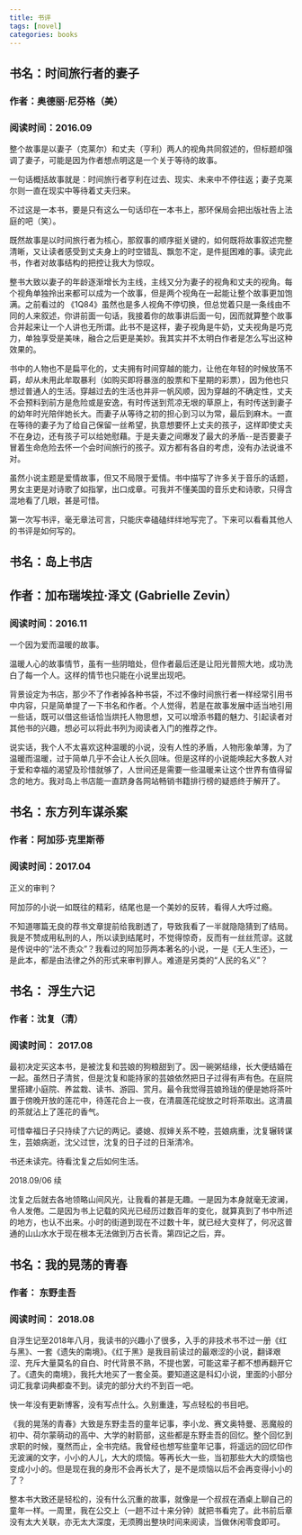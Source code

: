 ```yaml
---
title: 书评
tags: [novel]
categories: books
---
```


## 书名：时间旅行者的妻子

### 作者：奥德丽·尼芬格（美）

### 阅读时间：2016.09

整个故事是以妻子（克莱尔）和丈夫（亨利）两人的视角共同叙述的，但标题却强调了妻子，可能是因为作者想点明这是一个关于等待的故事。

一句话概括故事就是：时间旅行者亨利在过去、现实、未来中不停往返；妻子克莱尔则一直在现实中等待着丈夫归来。

不过这是一本书，要是只有这么一句话印在一本书上，那环保局会把出版社告上法庭的吧（笑）。

既然故事是以时间旅行者为核心，那叙事的顺序挺关键的，如何既将故事叙述完整清晰，又让读者感受到丈夫身上的时空错乱、飘忽不定，是件挺困难的事。读完此书，作者对故事结构的把控让我大为惊叹。

整书大致以妻子的年龄逐渐增长为主线，主线又分为妻子的视角和丈夫的视角。每个视角单独拎出来都可以成为一个故事，但是两个视角在一起能让整个故事更加饱满。之前看过的
《1Q84》虽然也是多人视角不停切换，但总觉着只是一条线由不同的人来叙述，你讲前面一句话，我接着你的故事讲后面一句，因而就算整个故事合并起来让一个人讲也无所谓。此书不是这样，妻子视角是牛奶，丈夫视角是巧克力，单独享受是美味，融合之后更是美妙。我其实并不太明白作者是怎么写出这种效果的。

书中的人物也不是扁平化的，丈夫拥有时间穿越的能力，让他在年轻的时候放荡不羁，却从未用此牟取暴利（如购买即将暴涨的股票和下星期的彩票），因为他也只想过普通人的生活。穿越过去的生活也并非一帆风顺，因为穿越的不确定性，丈夫不会预料到前方是危险或是安逸，有时传送到荒凉无垠的草原上，有时传送到妻子的幼年时光陪伴她长大。而妻子从等待之初的担心到习以为常，最后到麻木。一直在等待的妻子为了给自己保留一丝希望，执意想要怀上丈夫的孩子，这样即使丈夫不在身边，还有孩子可以给她慰藉。于是夫妻之间爆发了最大的矛盾--是否要妻子冒着生命危险去怀一个会时间旅行的孩子。双方都有各自的考虑，没有办法说谁不对。

虽然小说主题是爱情故事，但又不局限于爱情。书中描写了许多关于音乐的话题，男女主更是对诗歌了如指掌，出口成章。可我并不懂美国的音乐史和诗歌，只得含混地看了几眼，甚是可惜。

第一次写书评，毫无章法可言，只能庆幸磕磕绊绊地写完了。下来可以看看其他人的书评是如何写的。



## 书名：岛上书店

## 作者：加布瑞埃拉·泽文 (Gabrielle Zevin）

### 阅读时间：2016.11

一个因为爱而温暖的故事。

温暖人心的故事情节，虽有一些阴暗处，但作者最后还是让阳光普照大地，成功洗白了每一个人。这样的情节也只能在小说里出现吧。

背景设定为书店，那少不了作者掉各种书袋，不过不像时间旅行者一样经常引用书中内容，只是简单提了一下书名和作者。个人觉得，若是在故事发展中适当地引用一些话，既可以借这些话恰当烘托人物思想，又可以增添书籍的魅力、引起读者对其他书的兴趣，想必可以将此书列为阅读者入门的推荐之作。

说实话，我个人不太喜欢这种温暖的小说，没有人性的矛盾，人物形象单薄，为了温暖而温暖，过于简单几乎不会让人长久回味。但是这样的小说能唤起大多数人对于爱和幸福的渴望及珍惜就够了，人世间还是需要一些温暖来让这个世界有值得留念的地方。我对岛上书店能一直跻身各网站畅销书籍排行榜的疑惑终于解开了。



## 书名：东方列车谋杀案

### 作者：阿加莎·克里斯蒂

### 阅读时间：2017.04

正义的审判？

阿加莎的小说一如既往的精彩，结尾也是一个美妙的反转，看得人大呼过瘾。

不知道哪篇无良的荐书文章提前给我剧透了，导致我看了一半就隐隐猜到了结局。我是不赞成用私刑的人，所以读到结尾时，不觉得惊奇，反而有一丝丝荒谬。这就是传说中的“法不责众”？我看过的阿加莎两本著名的小说，一是《无人生还》，一是此本，都是由法律之外的形式来审判罪人。难道是另类的“人民的名义”？

## 书名： 浮生六记

### 作者：沈复（清）

### 阅读时间： 2017.08

最初决定买这本书，是被沈复和芸娘的狗粮甜到了。因一碗粥结缘，长大便结婚在一起。虽然日子清贫，但是沈复和能持家的芸娘依然把日子过得有声有色。在庭院里搭建小庭院、养盆栽、读书、游园、赏月。最令我觉得芸娘玲珑的便是她将茶叶置于傍晚开放的莲花中，待莲花合上一夜，在清晨莲花绽放之时将茶取出。这清晨的茶就沾上了莲花的香气。

可惜幸福日子只持续了六记的两记。婆媳、叔婶关系不睦，芸娘病重，沈复辗转谋生，芸娘病逝，沈父过世，沈复的日子过的日渐清冷。

书还未读完。待看沈复之后如何生活。

2018.09/06 续

沈复之后就去各地领略山间风光，让我看的甚是无趣。一是因为本身就毫无波澜，令人发倦。二是因为书上记载的风光已经历过数百年的变化，就算真到了书中所述的地方，也认不出来。小时的街道到现在不过数十年，就已经大变样了，何况这普通的山山水水于现在根本无法做到万古长青。第四记之后，弃。

## 书名：我的晃荡的青春

### 作者： 东野圭吾

### 阅读时间： 2018.08

自浮生记至2018年八月，我读书的兴趣小了很多，入手的非技术书不过一册《红与黑》、一套《遗失的南境》。《红于黑》是我目前读过的最艰涩的小说，翻译艰涩、充斥大量莫名的自白、时代背景不熟，不提也罢，可能这辈子都不想再翻开它了。《遗失的南境》，我托大地买了一套全英。要知道这是科幻小说，里面的小部分词汇我拿词典都查不到。读完的部分大约不到百一吧。

快一年没有更新博客，没有写点什么。久别重逢，写点轻松的书目吧。

《我的晃荡的青春》大致是东野圭吾的童年记事，李小龙、赛文奥特曼、恶魔般的初中、荷尔蒙萌动的高中、大学的射箭部，这些都是东野圭吾的回忆。整个回忆到求职的时候，戛然而止，全书完结。我曾经也想写些童年记事，将遥远的回忆印作无波澜的文字，小小的人儿，大大的烦恼。等再长大一些，当初那些大大的烦恼也变成小小的。但是现在我的身形不会再长大了，是不是烦恼以后不会再变得小小的了？

整本书大致还是轻松的，没有什么沉重的故事，就像是一个叔叔在酒桌上聊自己的童年一样。一周里，我在公交上（一趟不过十来分钟）就把书看完了。此书前后章没有太大关联，亦无太大深度，无须腾出整块时间来阅读，当做休闲零食即可。